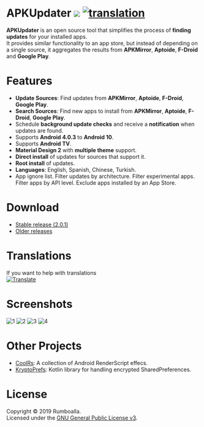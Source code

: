 # APKUpdater [![](https://github.com/rumboalla/apkupdater/workflows/Android%20Build/badge.svg)](https://github.com/rumboalla/apkupdater/actions?query=workflow%3A%22Android+Build%22) [![translation](https://img.shields.io/badge/translation-80%25-green.svg)](https://poeditor.com/join/project/NWTNMrPFj8)
**APKUpdater** is an open source tool that simplifies the process of **finding updates** for your installed apps.  
It provides similar functionality to an app store, but instead of depending on a single source, it aggregates the results from **APKMirror**, **Aptoide**, **F-Droid** and **Google Play**.

# Features
* **Update Sources**: Find updates from **APKMirror**, **Aptoide**, **F-Droid**, **Google Play**.
* **Search Sources**: Find new apps to install from **APKMirror**, **Aptoide**, **F-Droid**, **Google Play**.
* Schedule **background update checks** and receive a **notification** when updates are found.
* Supports **Android 4.0.3** to **Android 10**.
* Supports **Android TV**.
* **Material Design 2** with **multiple theme** support.
* **Direct install** of updates for sources that support it.
* **Root install** of updates.
* **Languages**: English, Spanish, Chinese, Turkish.
* App ignore list. Filter updates by architecture. Filter experimental apps. Filter apps by API level. Exclude apps installed by an App Store.

# Download
* [Stable release (2.0.1)](https://github.com/rumboalla/apkupdater/releases/download/2.0.1/app-release.apk)
* [Older releases](https://github.com/rumboalla/apkupdater/releases)

# Translations
If you want to help with translations  
[![Translate](https://poeditor.com/public/images/logo_small.png)](https://poeditor.com/join/project/NWTNMrPFj8)

# Screenshots
![1](https://github.com/rumboalla/apkupdater/raw/2.x/screenshots/screenshot_0001.png) ![2](https://github.com/rumboalla/apkupdater/raw/2.x/screenshots/screenshot_0002.png)
![3](https://github.com/rumboalla/apkupdater/raw/2.x/screenshots/screenshot_0003.png) ![4](https://github.com/rumboalla/apkupdater/raw/2.x/screenshots/screenshot_0004.png)

# Other Projects
* [CoolRs](https://github.com/rumboalla/coolrs): A collection of Android RenderScript effecs. 
* [KryptoPrefs](https://github.com/rumboalla/KryptoPrefs): Kotlin library for handling encrypted SharedPreferences.

# License
Copyright &copy; 2019 Rumboalla.  
Licensed under the [GNU General Public License v3](https://www.gnu.org/licenses/gpl-3.0.en.html).
